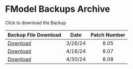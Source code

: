 # FModel Backups Archive

<span class="Base">Click to download the Backup</span>

| Backup File Download                                                                                          |  Date   | Patch Number |
| ------------------------------------------------------------------------------------------------------------- | :-----: | :----------: |
| [Download](https://github.com/RogueMew/VALORANT-Datamining/raw/main/FModel%20Backups/Data/VALORANT_8_05.fbkp) | 3/26/24 |     8.05     |
| [Download](https://github.com/RogueMew/VALORANT-Datamining/raw/main/FModel%20Backups/Data/VALORANT_8_07.fbkp) | 4/16/24 |     8.07     |
| [Download](https://github.com/RogueMew/VALORANT-Datamining/raw/main/FModel%20Backups/Data/VALORANT_8_08.fbkp) | 4/30/24 |     8.08     |
